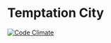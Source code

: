 # Temptation City

[![Code Climate](https://codeclimate.com/github/jplusplus/temptation-city/badges/gpa.svg)](https://codeclimate.com/github/jplusplus/temptation-city)
